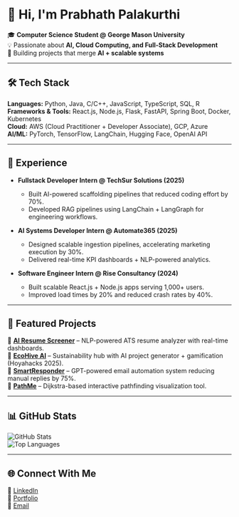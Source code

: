 # 👋 Hi, I'm Prabhath Palakurthi  

🎓 **Computer Science Student @ George Mason University**  
💡 Passionate about **AI, Cloud Computing, and Full-Stack Development**  
🚀 Building projects that merge **AI + scalable systems**  

---

## 🛠️ Tech Stack  
**Languages:** Python, Java, C/C++, JavaScript, TypeScript, SQL, R  
**Frameworks & Tools:** React.js, Node.js, Flask, FastAPI, Spring Boot, Docker, Kubernetes  
**Cloud:** AWS (Cloud Practitioner + Developer Associate), GCP, Azure  
**AI/ML:** PyTorch, TensorFlow, LangChain, Hugging Face, OpenAI API  

---

## 💼 Experience  
- **Fullstack Developer Intern @ TechSur Solutions (2025)**  
  - Built AI-powered scaffolding pipelines that reduced coding effort by 70%.  
  - Developed RAG pipelines using LangChain + LangGraph for engineering workflows.  

- **AI Systems Developer Intern @ Automate365 (2025)**  
  - Designed scalable ingestion pipelines, accelerating marketing execution by 30%.  
  - Delivered real-time KPI dashboards + NLP-powered analytics.  

- **Software Engineer Intern @ Rise Consultancy (2024)**  
  - Built scalable React.js + Node.js apps serving 1,000+ users.  
  - Improved load times by 20% and reduced crash rates by 40%.  

---

## 🔬 Featured Projects  
🌟 [**AI Resume Screener**](https://github.com/prabhath004/AI-resume-analyzer) – NLP-powered ATS resume analyzer with real-time dashboards.  
🌟 [**EcoHive AI**](https://github.com/prabhath004/Ecohive) – Sustainability hub with AI project generator + gamification (Hoyahacks 2025).  
🌟 [**SmartResponder**](https://github.com/prabhath004/SmartResponder) – GPT-powered email automation system reducing manual replies by 75%.  
🌟 [**PathMe**](https://github.com/prabhath004/PathMe) – Dijkstra-based interactive pathfinding visualization tool.  

---

## 📊 GitHub Stats  
![GitHub Stats](https://github-readme-stats.vercel.app/api?username=prabhath004&show_icons=true&theme=radical)  
![Top Languages](https://github-readme-stats.vercel.app/api/top-langs/?username=prabhath004&layout=compact&theme=radical)  

---

## 🌐 Connect With Me  
🔗 [LinkedIn](https://linkedin.com/in/prabhath004)  
🔗 [Portfolio](https://prabhathpalakurthi.com)  
🔗 [Email](mailto:ppalakur@gmu.edu)  
